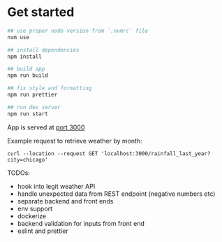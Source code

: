 # Get started
```bash
## use proper node version from `.nvmrc` file
nvm use

## install dependencies
npm install

## build app
npm run build

## fix style and formatting
npm run prettier

## run dev server
npm run start
```

App is served at [port 3000](http://localhost:3000/)


Example request to retrieve weather by month:
```
curl --location --request GET 'localhost:3000/rainfall_last_year?city=chicago'
```

TODOs:
- hook into legit weather API
- handle unexpected data from REST endpoint (negative numbers etc)
- separate backend and front ends
- env support
- dockerize
- backend validation for inputs from front end
- eslint and prettier
